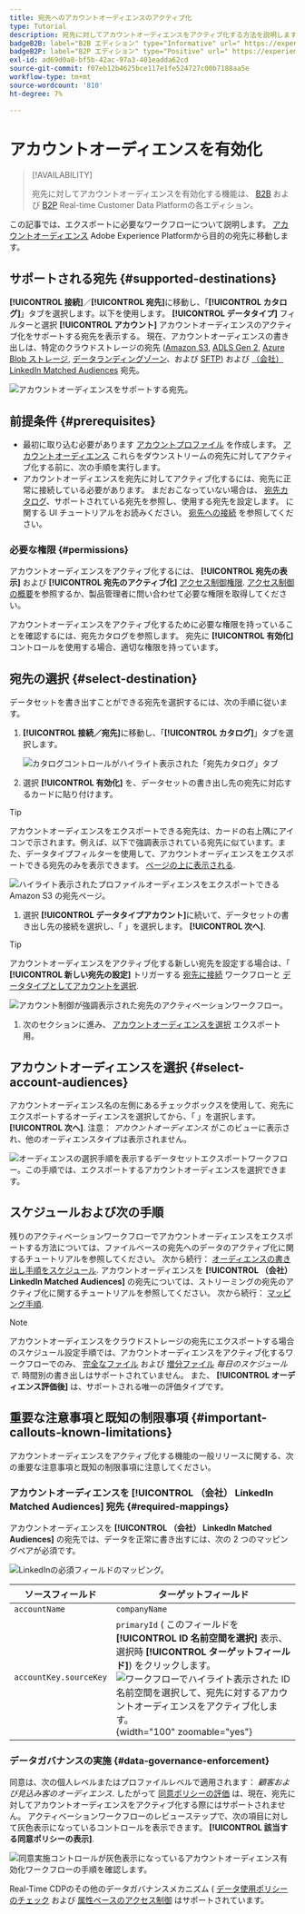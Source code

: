 ```yaml
---
title: 宛先へのアカウントオーディエンスのアクティブ化
type: Tutorial
description: 宛先に対してアカウントオーディエンスをアクティブ化する方法を説明します。
badgeB2B: label="B2B エディション" type="Informative" url=" https://experienceleague.adobe.com/docs/experience-platform/rtcdp/intro/rtcdp-intro/overview.html?lang=en#rtcdp-editions newtab=true"
badgeB2P: label="B2P エディション" type="Positive" url=" https://experienceleague.adobe.com/docs/experience-platform/rtcdp/intro/rtcdp-intro/overview.html?lang=en#rtcdp-editions newtab=true"
exl-id: ad69d0a8-bf5b-42ac-97a3-401eadda62cd
source-git-commit: f07eb12b4625bce117e1fe524727c00b7188aa5e
workflow-type: tm+mt
source-wordcount: '810'
ht-degree: 7%

---
```


# アカウントオーディエンスを有効化

>[!AVAILABILITY]
>
>宛先に対してアカウントオーディエンスを有効化する機能は、 [B2B](/help/rtcdp/overview.md#rtcdp-b2b) および [B2P](/help/rtcdp/overview.md#rtcdp-b2b) Real-time Customer Data Platformの各エディション。

この記事では、エクスポートに必要なワークフローについて説明します。 [アカウントオーディエンス](/help/segmentation/ui/account-audiences.md) Adobe Experience Platformから目的の宛先に移動します。

## サポートされる宛先 {#supported-destinations}

**[!UICONTROL 接続]**／**[!UICONTROL 宛先]**&#x200B;に移動し、「**[!UICONTROL カタログ]**」タブを選択します。以下を使用します。 **[!UICONTROL データタイプ]** フィルターと選択 **[!UICONTROL アカウント]** アカウントオーディエンスのアクティブ化をサポートする宛先を表示する。 現在、アカウントオーディエンスの書き出しは、特定のクラウドストレージの宛先 ([Amazon S3](/help/destinations/catalog/cloud-storage/amazon-s3.md), [ADLS Gen 2](/help/destinations/catalog/cloud-storage/adls-gen2.md), [Azure Blob ストレージ](/help/destinations/catalog/cloud-storage/azure-blob.md), [データランディングゾーン](/help/destinations/catalog/cloud-storage/data-landing-zone.md)、および [SFTP](/help/destinations/catalog/cloud-storage/sftp.md)) および [（会社） LinkedIn Matched Audiences](/help/destinations/catalog/social/linkedin.md) 宛先。

![アカウントオーディエンスをサポートする宛先。](/help/destinations/assets/ui/activate-account-audiences/data-types-filter.png)

## 前提条件 {#prerequisites}

* 最初に取り込む必要があります [アカウントプロファイル](/help/rtcdp/accounts/account-profile-overview.md) を作成します。 [アカウントオーディエンス](/help/segmentation/ui/account-audiences.md) これらをダウンストリームの宛先に対してアクティブ化する前に、次の手順を実行します。
* アカウントオーディエンスを宛先に対してアクティブ化するには、宛先に正常に接続している必要があります。 まだおこなっていない場合は、 [宛先カタログ](../catalog/overview.md)、サポートされている宛先を参照し、使用する宛先を設定します。 に関する UI チュートリアルをお読みください。 [宛先への接続](./connect-destination.md) を参照してください。

### 必要な権限 {#permissions}

アカウントオーディエンスをアクティブ化するには、 **[!UICONTROL 宛先の表示]** および **[!UICONTROL 宛先のアクティブ化]** [アクセス制御権限](/help/access-control/home.md#permissions). [アクセス制御の概要](/help/access-control/ui/overview.md)を参照するか、製品管理者に問い合わせて必要な権限を取得してください。

アカウントオーディエンスをアクティブ化するために必要な権限を持っていることを確認するには、宛先カタログを参照します。 宛先に **[!UICONTROL 有効化]** コントロールを使用する場合、適切な権限を持っています。

## 宛先の選択 {#select-destination}

データセットを書き出すことができる宛先を選択するには、次の手順に従います。

1. **[!UICONTROL 接続／宛先]**&#x200B;に移動し、「**[!UICONTROL カタログ]**」タブを選択します。

   ![カタログコントロールがハイライト表示された「宛先カタログ」タブ](/help/destinations/assets/ui/export-datasets/catalog-tab.png)

1. 選択 **[!UICONTROL 有効化]** を、データセットの書き出し先の宛先に対応するカードに貼り付けます。

>[!TIP]
>
>アカウントオーディエンスをエクスポートできる宛先は、カードの右上隅にアイコンで示されます。例えば、以下で強調表示されている宛先に似ています。また、データタイプフィルターを使用して、アカウントオーディエンスをエクスポートできる宛先のみを表示できます。 [ページの上に表示される](#supported-destinations).

![ハイライト表示されたプロファイルオーディエンスをエクスポートできるAmazon S3 の宛先ページ。](/help/destinations/assets/ui/activate-account-audiences/amazon-s3-icon-activate-account-audiences.png)

1. 選択 **[!UICONTROL データタイプアカウント]**&#x200B;に続いて、データセットの書き出し先の接続を選択し、「 」を選択します。 **[!UICONTROL 次へ]**.

>[!TIP]
> 
>アカウントオーディエンスをアクティブ化する新しい宛先を設定する場合は、「 **[!UICONTROL 新しい宛先の設定]** トリガーする [宛先に接続](/help/destinations/ui/connect-destination.md) ワークフローと [データタイプとしてアカウントを選択](/help/destinations/ui/connect-destination.md#segment-activation-or-dataset-exports).

![アカウント制御が強調表示された宛先のアクティベーションワークフロー。](/help/destinations/assets/ui/activate-account-audiences/activate-account-audiences-highlighted.png)

1. 次のセクションに進み、 [アカウントオーディエンスを選択](#select-profile-audiences) エクスポート用。

## アカウントオーディエンスを選択 {#select-account-audiences}

アカウントオーディエンス名の左側にあるチェックボックスを使用して、宛先にエクスポートするオーディエンスを選択してから、「 」を選択します。 **[!UICONTROL 次へ]**. 注意： *アカウントオーディエンス* がこのビューに表示され、他のオーディエンスタイプは表示されません。

![オーディエンスの選択手順を表示するデータセットエクスポートワークフロー。この手順では、エクスポートするアカウントオーディエンスを選択できます。](/help/destinations/assets/ui/activate-account-audiences/select-account-audiences.png)

## スケジュールおよび次の手順

残りのアクティベーションワークフローでアカウントオーディエンスをエクスポートする方法については、ファイルベースの宛先へのデータのアクティブ化に関するチュートリアルを参照してください。 次から続行： [オーディエンスの書き出し手順をスケジュール](/help/destinations/ui/activate-batch-profile-destinations.md#scheduling). アカウントオーディエンスを **[!UICONTROL （会社） LinkedIn Matched Audiences]** の宛先については、ストリーミングの宛先のアクティブ化に関するチュートリアルを参照してください。 次から続行： [マッピング手順](/help/destinations/ui/activate-segment-streaming-destinations.md#mapping).

>[!NOTE]
>
>アカウントオーディエンスをクラウドストレージの宛先にエクスポートする場合のスケジュール設定手順では、アカウントオーディエンスをアクティブ化するワークフローでのみ、 [完全なファイル](/help/destinations/ui/activate-batch-profile-destinations.md#export-full-files) および [増分ファイル](/help/destinations/ui/activate-batch-profile-destinations.md#export-incremental-files) _毎日のスケジュールで_. 時間別の書き出しはサポートされていません。 また、 **[!UICONTROL オーディエンス評価後]** は、サポートされる唯一の評価タイプです。

## 重要な注意事項と既知の制限事項 {#important-callouts-known-limitations}

アカウントオーディエンスをアクティブ化する機能の一般リリースに関する、次の重要な注意事項と既知の制限事項に注意してください。

### アカウントオーディエンスを **[!UICONTROL （会社） LinkedIn Matched Audiences]** 宛先 {#required-mappings}

アカウントオーディエンスを **[!UICONTROL （会社） LinkedIn Matched Audiences]** の宛先では、データを正常に書き出すには、次の 2 つのマッピングペアが必須です。

![LinkedInの必須フィールドのマッピング。](/help/destinations/assets/ui/activate-account-audiences/linkedin-mapping-required-fields.png)

| ソースフィールド | ターゲットフィールド |
|---------|----------|
| `accountName` | `companyName` |
| `accountKey.sourceKey` | `primaryId` ( このフィールドを **[!UICONTROL ID 名前空間を選択]** 表示、選択時 **[!UICONTROL ターゲットフィールド]**) をクリックします。 <br> ![ワークフローでハイライト表示された ID 名前空間を選択して、宛先に対するアカウントオーディエンスをアクティブ化します。](/help/destinations/assets/ui/activate-account-audiences/identity-namespace-highlighted.png "ワークフローでハイライト表示された ID 名前空間を選択して、宛先に対するアカウントオーディエンスをアクティブ化します。"){width="100" zoomable="yes"} |

### データガバナンスの実施 {#data-governance-enforcement}

同意は、次の個人レベルまたはプロファイルレベルで適用されます： *顧客および見込み客のオーディエンス*. したがって  [同意ポリシーの評価](/help/data-governance/enforcement/auto-enforcement.md#consent-policy-evaluation) は、現在、宛先に対してアカウントオーディエンスをアクティブ化する際にはサポートされません。 アクティベーションワークフローのレビューステップで、次の項目に対して灰色表示になっているコントロールを表示できます。 **[!UICONTROL 該当する同意ポリシーの表示]**.

![同意実施コントロールが灰色表示になっているアカウントオーディエンス有効化ワークフローの手順を確認します。](/help/destinations/assets/ui/activate-account-audiences/consent-checks-greyed-out.png)

Real-Time CDPのその他のデータガバナンスメカニズム ( [データ使用ポリシーのチェック](/help/data-governance/enforcement/auto-enforcement.md#consent-policy-evaluation) および [属性ベースのアクセス制御](/help/destinations/home.md#attribute-based-access) はサポートされています。
